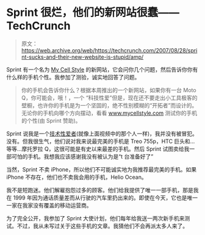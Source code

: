 # Sprint 很烂，他们的新网站很蠢——TechCrunch

> 原文：<https://web.archive.org/web/https://techcrunch.com/2007/08/28/sprint-sucks-and-their-new-website-is-stupid/amp/>

<amp-youtube data-videoid="qVdE74VPOYA" data-param-rel="1" data-param-showsearch="0" data-param-showinfo="1" data-param-iv_load_policy="1" data-param-fs="1" data-param-hl="en-US" data-param-autohide="2" data-param-wmode="transparent" layout="responsive" class="i-amphtml-layout-responsive i-amphtml-layout-size-defined" i-amphtml-layout="responsive"><i-amphtml-sizer>[<amp-img src="https://web.archive.org/web/20210427010901im_/https://i.ytimg.com/vi/qVdE74VPOYA/hqdefault.jpg" alt="YouTube Poster" layout="fill" object-fit="cover" class="i-amphtml-layout-fill i-amphtml-layout-size-defined" i-amphtml-layout="fill"></amp-img>](https://web.archive.org/web/20210427010901/https://www.youtube.com/watch?v=qVdE74VPOYA)</i-amphtml-sizer></amp-youtube>

Sprint 有一个名为 [My Cell Style](https://web.archive.org/web/20210427010901/http://mycellstyle.com/) 的新网站，它会问你几个问题，然后告诉你你有什么样的手机个性。我参加了测验，诚实地回答了问题。

> 你的手机会告诉你什么？根据本周推出的一个新网站，如果你有一台 Moto Q，你可能会，哦！，一个
> “科技性爱”但是，现在还不要走出小工具极客的壁橱，也许你的手机是为一个坚固的，绝不性别模糊的“开拓者”而设计的。无论你的手机向哪个方向摆动，看看 www.mycellstyle.com 测试你的手机的个性(由 Sprint 赞助)。

Sprint 说我是一个[技术性爱者](https://web.archive.org/web/20210427010901/http://mycellstyle.com/techno)(就像上面视频中的那个人一样)，我并没有被冒犯。没有。但我很生气，他们说对我来说最完美的手机是 Treo 755p，HTC 巨头和…等等…摩托罗拉 Q，这很可能是有史以来最差的手机。然后 Sprint 试图卖给我一部可怕的手机。我想我应该感谢我没有被认为是“t 台准备好了”

当然，Sprint 不卖 iPhone，所以他们不可能诚实地为我推荐最完美的手机。如果 iPhone 不存在，他们也不卖我会用的手机，Helio Ocean。

我不是短跑迷。他们解雇抱怨过多的顾客。他们给我提供了唯一一部手机，那是我在 1999 年因为通话质量差而从行驶的汽车里扔出来的。即使在今天，它也是唯一一家在我家没有覆盖的移动运营商。

为了完全公开，我参加了 Sprint 大使计划，他们每年给我送一两次新手机来测试。不过，我从未写过关于这些手机的文章。我猜他们不会再派太多人来了。

<amp-analytics data-credentials="include" class="i-amphtml-layout-fixed i-amphtml-layout-size-defined" i-amphtml-layout="fixed"></amp-analytics>